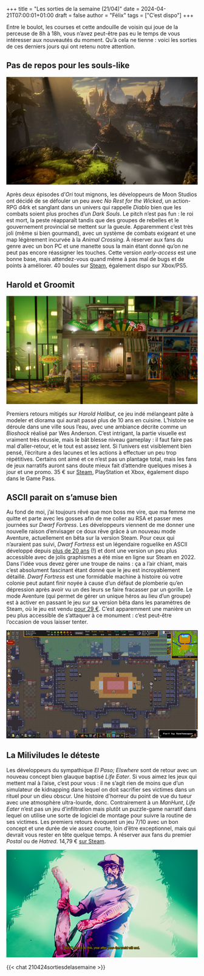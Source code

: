 +++
title = "Les sorties de la semaine (21/04)"
date = 2024-04-21T07:00:01+01:00
draft = false
author = "Félix"
tags = ["C’est dispo"]
+++ 
 
Entre le boulot, les courses et cette andouille de voisin qui joue de la perceuse de 8h à 18h, vous n’avez peut-être pas eu le temps de vous intéresser aux nouveautés du moment. Qu’à cela ne tienne : voici les sorties de ces derniers jours qui ont retenu notre attention.

## Pas de repos pour les souls-like

![Capture d’écran du jeu No rest for the wicked](nrftw.jpg "À l’attaque (de votre GPU)")

Après deux épisodes d’*Ori* tout mignons, les développeurs de Moon Studios ont décidé de se défouler un peu avec *No Rest for the Wicked*, un action-RPG d4rk et sanglant dans un univers qui rappelle *Diablo* bien que les combats soient plus proches d’un *Dark Souls*. Le pitch n’est pas fun : le roi est mort, la peste réapparaît tandis que des groupes de rebelles et le gouvernement provincial se mettent sur la gueule. Apparemment c’est très joli (même si bien gourmand), avec un système de combats exigeant et une map légèrement incurvée à la *Animal Crossing*. À réserver aux fans du genre avec un bon PC et une manette sous la main étant donné qu’on ne peut pas encore réassigner les touches. Cette version *early-access* est une bonne base, mais attendez-vous quand même à pas mal de bugs et de points à améliorer. 40 boules sur [Steam](https://store.steampowered.com/app/1371980/No_Rest_for_the_Wicked/), également dispo sur Xbox/PS5.

## Harold et Groomit

![Capture d’écran du jeu Harold Halibut](harold.jpg "Vous avez dit Rapture ?")

Premiers retours mitigés sur *Harold Halibut*, ce jeu indé mélangeant pâte à modeler et diorama qui aurait passé plus de 10 ans en cuisine. L’histoire se déroule dans une ville sous l’eau, avec une ambiance décrite comme un *Bioshock* réalisé par Wes Anderson. C’est intrigant, la partie visuelle est vraiment très réussie, mais le bât blesse niveau gameplay : il faut faire pas mal d’aller-retour, et le tout est assez lent. Si l’univers est visiblement bien pensé, l’écriture a des lacunes et les actions à effectuer un peu trop répétitives. Certains ont aimé et ce n’est pas un plantage total, mais les fans de jeux narratifs auront sans doute mieux fait d’attendre quelques mises à jour et une promo. 35 € sur [Steam](https://store.steampowered.com/app/924750/Harold_Halibut/), PlayStation et Xbox, également dispo dans le Game Pass.


## ASCII parait on s’amuse bien

Au fond de moi, j’ai toujours rêvé que mon boss me vire, que ma femme me quitte et parte avec les gosses afin de me coller au RSA et passer mes journées sur *Dwarf Fortress*. Les développeurs viennent de me donner une nouvelle raison d’envisager ce doux rêve grâce à un nouveau mode Aventure, actuellement en bêta sur la version Steam. Pour ceux qui n’auraient pas suivi, *Dwarf Fortress* est un légendaire roguelike en ASCII développé depuis [plus de 20 ans](https://fr.wikipedia.org/wiki/Slaves_to_Armok_II:_Dwarf_Fortress) (!) et dont une version un peu plus accessible avec de jolis graphismes a été mise en ligne sur Steam en 2022. Dans l’idée vous devez gérer une troupe de nains : ça a l’air chiant, mais c’est absolument fascinant étant donné que le jeu est incroyablement détaillé. *Dwarf Fortress* est une formidable machine à histoire où votre colonie peut autant finir noyée à cause d’un défaut de plomberie qu’en dépression après avoir vu un des leurs se faire fracasser par un gorille. Le mode Aventure (qui permet de gérer un unique héros au lieu d’un groupe) est à activer en passant le jeu sur sa version bêta dans les paramètres de Steam, où le jeu est vendu [pour 29 €](https://store.steampowered.com/app/975370/Dwarf_Fortress/). C’est apparemment une manière un peu plus accessible de s’attaquer à ce monument : c’est peut-être l’occasion de vous laisser tenter.

![Capture d’écran du jeu Dwarf Fortress](dwarffortress.jpg "Les graphismes sont un poil plus beau sur la version Steam. Un poil.")

## La Miliviludes le déteste

Les développeurs du sympathique *El Paso; Elswhere* sont de retour avec un nouveau concept bien glauque baptisé *Life Eater*. Si vous aimez les jeux qui mettent mal à l’aise, c’est pour vous : il ne s’agit rien de moins que d’un simulateur de kidnapping dans lequel on doit sacrifier ses victimes dans un rituel pour un dieu obscur. Une histoire d'horreur du point de vue du tueur avec une atmosphère ultra-lourde, donc. Contrairement à un *ManHunt*, *Life Eater* n’est pas un jeu d’infiltration mais plutôt un puzzle-game narratif dans lequel on utilise une sorte de logiciel de montage pour suivre la routine de ses victimes. Les premiers retours évoquent un jeu 7/10 avec un bon concept et une durée de vie assez courte, loin d’être exceptionnel, mais qui devrait vous rester en tête quelque temps. À réserver aux fans du premier *Postal* ou de *Hatred*. 14,79 € [sur Steam](https://store.steampowered.com/app/2632930/Life_Eater/).

![Capture d’écran du jeu Life Eater](lifeeater.jpg "Légende de l’image")

{{< chat 210424sortiesdelasemaine >}} 
